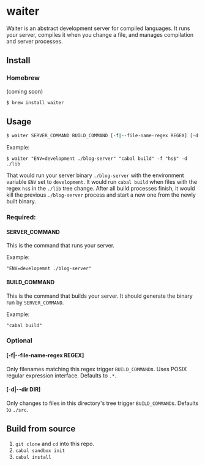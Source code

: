 # waiter

Waiter is an abstract development server for compiled languages. It runs
your server, compiles it when you change a file, and manages compilation
and server processes.

## Install

### Homebrew
(coming soon)

```sh
$ brew install waiter
```

## Usage

```sh
$ waiter SERVER_COMMAND BUILD_COMMAND [-f|--file-name-regex REGEX] [-d|--dir DIR]
```

Example:
```
$ waiter "ENV=development ./blog-server" "cabal build" -f "hs$" -d ./lib
```

That would run your server binary `./blog-server` with the environment
variable `ENV` set to `development`. It would run `cabal build` when
files with the regex `hs$` in the `./lib` tree change. After all build
processes finish, it would kill the previous `./blog-server` process and
start a new one from the newly built binary.

### Required:
#### SERVER_COMMAND
This is the command that runs your server.

Example:
```
"ENV=developemnt ./blog-server"
```

#### BUILD_COMMAND
This is the command that builds your server. It should generate the
binary run by `SERVER_COMMAND`.

Example:
```
"cabal build"
```

### Optional
#### [-f|--file-name-regex REGEX]
Only filenames matching this regex trigger `BUILD_COMMAND`s. Uses POSIX
regular expression interface. Defaults to `.*`.

#### [-d|--dir DIR]
Only changes to files in this directory's tree trigger `BUILD_COMMAND`s.
Defaults to `./src`.

## Build from source

1. `git clone` and `cd` into this repo.
2. `cabal sandbox init`
3. `cabal install`
